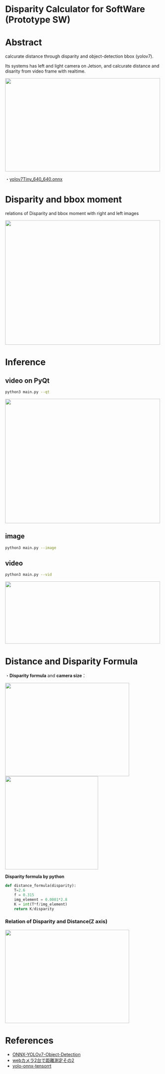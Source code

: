 # Disparity Calculator for SoftWare (Prototype SW)

# Abstract

calcurate distance through disparity and object-detection bbox (yolov7).

Its systems has left and light camera on Jetson, and calcurate distance and disarity from video frame with realtime.

<img src="https://user-images.githubusercontent.com/48679574/208080750-93395d41-45a5-434e-91de-5a8a0928e53e.png" width="500" height="300"/>


・[yolov7Tiny_640_640.onnx](https://drive.google.com/file/d/1QHrRELI8nPjyryiBhyCVEnSk8y8_ziYG/view?usp=sharing)


# Disparity and bbox moment

relations of Disparity and bbox moment with right and left images

<img src="https://user-images.githubusercontent.com/48679574/213966828-29a7f9e2-42f8-4d24-a01f-b439ba581de0.gif" width="500" height="400"/>


# Inference

## video on PyQt
```sh
python3 main.py --qt
```
<img src="https://user-images.githubusercontent.com/48679574/210753162-1e912d47-b09e-46d5-a024-1ade37320e94.png" width="500" height="400"/>

## image
```sh
python3 main.py --image
```
## video
```sh
python3 main.py --vid
```

<img src="https://user-images.githubusercontent.com/48679574/210753196-0752cee8-d34e-466d-8a8f-34e33311cceb.gif" width="500" height="200"/>


# Distance and Disparity Formula

・<b>Disparity formula</b> and <b>camera size</b>：

<img src="https://user-images.githubusercontent.com/48679574/208103502-10d83963-b34c-4268-9e89-c1109f7bf2bb.png" width="400" height="300"/><img src="https://user-images.githubusercontent.com/48679574/208103490-39835a32-649e-4cf9-adbf-51bb7d3fd85c.png" width="300" height="300"/>



<b>Disparity formula by python</b>
```python
def distance_formula(disparity):
    T=2.6
    f = 0.315
    img_element = 0.0001*2.8
    K = int(T*f/img_element)
    return K/disparity
```

### Relation of Disparity and Distance(Z axis)

<img src="https://user-images.githubusercontent.com/48679574/208106182-219e477f-7608-4fd0-9345-7d29ab568933.jpg" width="400" height="300"/>


# References
- [ONNX-YOLOv7-Object-Detection](https://github.com/ibaiGorordo/ONNX-YOLOv7-Object-Detection)
- [webカメラ2台で距離測定その2](https://qiita.com/ringo156/items/9d4f81cd9aa70aa626ff)
- [yolo-onnx-tensorrt](https://github.com/bei91/yolov5-onnx-tensorrt)

